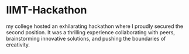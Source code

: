 # IIMT-Hackathon
my college hosted an exhilarating hackathon where I proudly secured the second position. It was a thrilling experience collaborating with peers, brainstorming innovative solutions, and pushing the boundaries of creativity. 
